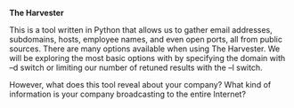 **The Harvester**

This is a tool written in Python that allows us to gather email addresses, subdomains, hosts, employee names, and even open ports, all from public sources. There are many options available when using The Harvester. We will be exploring the most basic options with by specifying the domain with –d switch or limiting our number of retuned results with the –l switch.

 However, what does this tool reveal about your company? What kind of information is your company broadcasting to the entire Internet?

